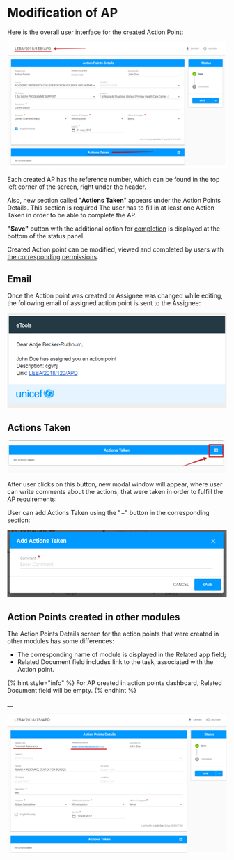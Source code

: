 # Modification of AP

Here is the overall user interface for the created Action Point:

![Created \(opened\) Action Point](../../.gitbook/assets/37.png)

Each created AP has the reference number, which can be found in the top left corner of the screen, right under the header.

Also, new section called "**Actions Taken**" appears under the Action Points Details. This section is required The user has to fill in at least one Action Taken in order to be able to complete the AP. 

**"Save"** button with the additional option for [completion](how-to-complete-the-action-point.md) is displayed at the bottom of the status panel. 

Created Action point can be modified, viewed and completed by users with [the corresponding permissions](../untitled/user-roles-and-permissions.md).

## Email

Once the Action point was created or Assignee was changed while editing, the following email of assigned action point is sent to the Assignee:



![Email of assigned AP](../../.gitbook/assets/32.png)

## Actions Taken 

![Add Actions Taken button](../../.gitbook/assets/16%20%281%29.png)

After user clicks on this button, new modal window will appear, where user can write comments about the actions, that were taken in order to fulfill the AP requirements:

User can add Actions Taken using the "+"  button in the corresponding section:  

![Add Actions Taken modal window](../../.gitbook/assets/17.png)

## Action Points created in other modules

The Action Points Details screen for the action points that were created in other modules has some differences:

* The corresponding name of module is displayed in the Related app field;
* Related Document field includes link to the task, associated with the Action point.

{% hint style="info" %}
For AP created in action points dashboard, Related Document field will be empty. 
{% endhint %}

\_\_

![Action point created in other module \(FAM\)](../../.gitbook/assets/39.png)

  


